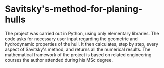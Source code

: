 # Savitsky's-method-for-planing-hulls
The project was carried out in Python, using only elementary libraries. The code asks for necessary user input regarding the geometric and hydrodynamic properties of the hull. 
It then calculates, step by step, every aspect of Savitsky's method, and returns all the numerical results.
The mathematical framework of the project is based on related engineering courses the author attended during his MSc degree.

